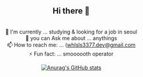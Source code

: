 <div align="center">

## Hi there 👋
<br>🔭 I'm currently ... studying & looking for a job in seoul
<br>💬 you can Ask me about ... anythings
<br>📫 How to reach me: ... (whlsls3377.dev@gmail.com
<br>⚡ Fun fact: ... smoooooth operator

[![Anurag's GitHub stats](https://github-readme-stats.vercel.app/api?username=upotato200)](https://github.com/anuraghazra/github-readme-stats)

</div>
